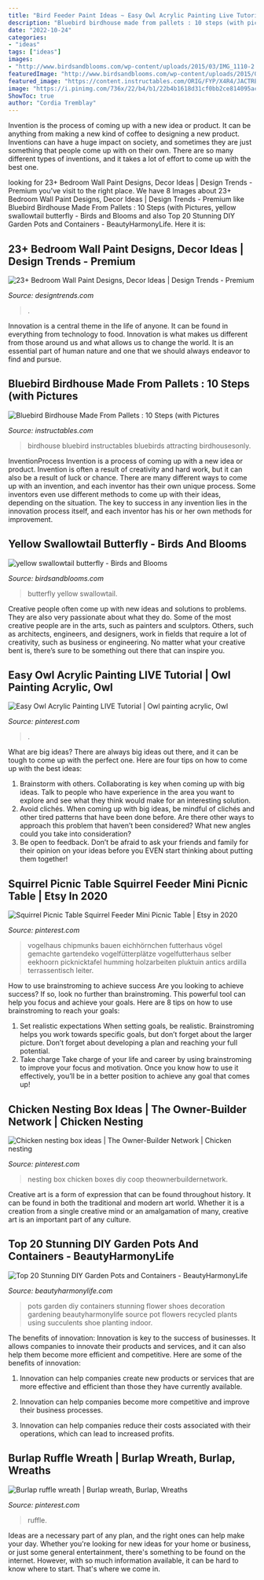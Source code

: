 ```yaml
---
title: "Bird Feeder Paint Ideas ~ Easy Owl Acrylic Painting Live Tutorial"
description: "Bluebird birdhouse made from pallets : 10 steps (with pictures"
date: "2022-10-24"
categories:
- "ideas"
tags: ["ideas"]
images:
- "http://www.birdsandblooms.com/wp-content/uploads/2015/03/IMG_1110-2.jpg"
featuredImage: "http://www.birdsandblooms.com/wp-content/uploads/2015/03/IMG_1110-2.jpg"
featured_image: "https://content.instructables.com/ORIG/FYP/X4R4/JACTRENQ/FYPX4R4JACTRENQ.jpg?frame=1"
image: "https://i.pinimg.com/736x/22/b4/b1/22b4b1618d31cf0bb2ce814095acf05b.jpg"
ShowToc: true
author: "Cordia Tremblay"
---
```



Invention is the process of coming up with a new idea or product. It can be anything from making a new kind of coffee to designing a new product. Inventions can have a huge impact on society, and sometimes they are just something that people come up with on their own. There are so many different types of inventions, and it takes a lot of effort to come up with the best one.

	

		
looking for 23+ Bedroom Wall Paint Designs, Decor Ideas | Design Trends - Premium you've visit to the right place. We have 8 Images about 23+ Bedroom Wall Paint Designs, Decor Ideas | Design Trends - Premium like Bluebird Birdhouse Made From Pallets : 10 Steps (with Pictures, yellow swallowtail butterfly - Birds and Blooms and also Top 20 Stunning DIY Garden Pots and Containers - BeautyHarmonyLife. Here it is:
		
    
## 23+ Bedroom Wall Paint Designs, Decor Ideas | Design Trends - Premium

<img loading=lazy src="https://images.designtrends.com/wp-content/uploads/2016/02/11103545/Neutral-Eclectic-Bedroom-with-Lilac-paint-wall-Accents.jpeg" onerror="this.onerror=null;this.src='https://tse2.mm.bing.net/th?id=OIP.01LzVlJG4MeySpyMmKgUUwHaFj&amp;pid=15.1';" alt="23+ Bedroom Wall Paint Designs, Decor Ideas | Design Trends - Premium">

_Source: designtrends.com_

>. 

	

Innovation is a central theme in the life of anyone. It can be found in everything from technology to food. Innovation is what makes us different from those around us and what allows us to change the world. It is an essential part of human nature and one that we should always endeavor to find and pursue.

    
## Bluebird Birdhouse Made From Pallets : 10 Steps (with Pictures

<img loading=lazy src="https://content.instructables.com/ORIG/FYP/X4R4/JACTRENQ/FYPX4R4JACTRENQ.jpg?frame=1" onerror="this.onerror=null;this.src='https://tse2.mm.bing.net/th?id=OIP.BwPH5ur7C17RrLam7leCDAHaGL&amp;pid=15.1';" alt="Bluebird Birdhouse Made From Pallets : 10 Steps (with Pictures">

_Source: instructables.com_

>birdhouse bluebird instructables bluebirds attracting birdhousesonly. 

	

InventionProcess
Invention is a process of coming up with a new idea or product. Invention is often a result of creativity and hard work, but it can also be a result of luck or chance. There are many different ways to come up with an invention, and each inventor has their own unique process. Some inventors even use different methods to come up with their ideas, depending on the situation. The key to success in any invention lies in the innovation process itself, and each inventor has his or her own methods for improvement.

    
## Yellow Swallowtail Butterfly - Birds And Blooms

<img loading=lazy src="http://www.birdsandblooms.com/wp-content/uploads/2015/03/IMG_1110-2.jpg" onerror="this.onerror=null;this.src='https://tse2.mm.bing.net/th?id=OIP.4vgG56HU-cHW98pfBdMzpQHaKZ&amp;pid=15.1';" alt="yellow swallowtail butterfly - Birds and Blooms">

_Source: birdsandblooms.com_

>butterfly yellow swallowtail. 

	

Creative people often come up with new ideas and solutions to problems. They are also very passionate about what they do. Some of the most creative people are in the arts, such as painters and sculptors. Others, such as architects, engineers, and designers, work in fields that require a lot of creativity, such as business or engineering. No matter what your creative bent is, there’s sure to be something out there that can inspire you.

    
## Easy Owl Acrylic Painting LIVE Tutorial | Owl Painting Acrylic, Owl

<img loading=lazy src="https://i.pinimg.com/736x/22/b4/b1/22b4b1618d31cf0bb2ce814095acf05b.jpg" onerror="this.onerror=null;this.src='https://tse4.mm.bing.net/th?id=OIP.R-NOe6Tjq2rLhRiKH5XIkQHaEK&amp;pid=15.1';" alt="Easy Owl Acrylic Painting LIVE Tutorial | Owl painting acrylic, Owl">

_Source: pinterest.com_

>. 

	

What are big ideas?
There are always big ideas out there, and it can be tough to come up with the perfect one. Here are four tips on how to come up with the best ideas: 
1. Brainstorm with others. Collaborating is key when coming up with big ideas. Talk to people who have experience in the area you want to explore and see what they think would make for an interesting solution. 
2. Avoid clichés. When coming up with big ideas, be mindful of clichés and other tired patterns that have been done before. Are there other ways to approach this problem that haven’t been considered? What new angles could you take into consideration? 
3. Be open to feedback. Don’t be afraid to ask your friends and family for their opinion on your ideas before you EVEN start thinking about putting them together!

    
## Squirrel Picnic Table Squirrel Feeder Mini Picnic Table | Etsy In 2020

<img loading=lazy src="https://i.pinimg.com/736x/7e/02/df/7e02df6527484bbb623283b67d2a2280.jpg" onerror="this.onerror=null;this.src='https://tse2.mm.bing.net/th?id=OIP.i2kmnnJJ3YrEOtilQwavjQHaJw&amp;pid=15.1';" alt="Squirrel Picnic Table Squirrel Feeder Mini Picnic Table | Etsy in 2020">

_Source: pinterest.com_

>vogelhaus chipmunks bauen eichhörnchen futterhaus vögel gemachte gartendeko vogelfütterplätze vogelfutterhaus selber eekhoorn picknicktafel humming holzarbeiten pluktuin antics ardilla terrassentisch leiter. 

	

How to use brainstroming to achieve success
Are you looking to achieve success? If so, look no further than brainstroming. This powerful tool can help you focus and achieve your goals. Here are 8 tips on how to use brainstroming to reach your goals: 
1. Set realistic expectations 
When setting goals, be realistic. Brainstroming helps you work towards specific goals, but don’t forget about the larger picture. Don’t forget about developing a plan and reaching your full potential. 
2. Take charge 
Take charge of your life and career by using brainstroming to improve your focus and motivation. Once you know how to use it effectively, you’ll be in a better position to achieve any goal that comes up! 

    
## Chicken Nesting Box Ideas | The Owner-Builder Network | Chicken Nesting

<img loading=lazy src="https://i.pinimg.com/736x/bb/0b/b5/bb0bb504869fd0a05d5ecd54c1a6df2c.jpg" onerror="this.onerror=null;this.src='https://tse4.mm.bing.net/th?id=OIP.TTi0i-pjVyxokuEND1s3SAHaLH&amp;pid=15.1';" alt="Chicken nesting box ideas | The Owner-Builder Network | Chicken nesting">

_Source: pinterest.com_

>nesting box chicken boxes diy coop theownerbuildernetwork. 

	

Creative art is a form of expression that can be found throughout history. It can be found in both the traditional and modern art world. Whether it is a creation from a single creative mind or an amalgamation of many, creative art is an important part of any culture.

    
## Top 20 Stunning DIY Garden Pots And Containers - BeautyHarmonyLife

<img loading=lazy src="https://beautyharmonylife.com/wp-content/uploads/2014/03/Gardening-Flower-Pots-Decoration-Ideas-with-shoes.jpg" onerror="this.onerror=null;this.src='https://tse2.mm.bing.net/th?id=OIP.Xkih-Qc1nAwsD6QrN0CIeAHaFi&amp;pid=15.1';" alt="Top 20 Stunning DIY Garden Pots and Containers - BeautyHarmonyLife">

_Source: beautyharmonylife.com_

>pots garden diy containers stunning flower shoes decoration gardening beautyharmonylife source pot flowers recycled plants using succulents shoe planting indoor. 

	

The benefits of innovation:
Innovation is key to the success of businesses. It allows companies to innovate their products and services, and it can also help them become more efficient and competitive. Here are some of the benefits of innovation:
1. Innovation can help companies create new products or services that are more effective and efficient than those they have currently available.

2. Innovation can help companies become more competitive and improve their business processes.

3. Innovation can help companies reduce their costs associated with their operations, which can lead to increased profits.

    
## Burlap Ruffle Wreath | Burlap Wreath, Burlap, Wreaths

<img loading=lazy src="https://i.pinimg.com/736x/37/31/a0/3731a00181c252537eb55abd8c61cbb1--ruffles-burlap.jpg" onerror="this.onerror=null;this.src='https://tse3.mm.bing.net/th?id=OIP.44uc_Mh5ITp5nT2FOoJJLgHaNK&amp;pid=15.1';" alt="Burlap ruffle wreath | Burlap wreath, Burlap, Wreaths">

_Source: pinterest.com_

>ruffle. 

	

Ideas are a necessary part of any plan, and the right ones can help make your day. Whether you're looking for new ideas for your home or business, or just some general entertainment, there's something to be found on the internet. However, with so much information available, it can be hard to know where to start. That's where we come in.


